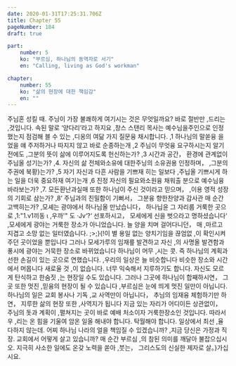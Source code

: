 ```yaml
---
date: 2020-01-31T17:25:31.706Z
title: Chapter 55
pageNumber: 184
draft: true

part:
    number: 5
    ko: "부르심, 하나님의 동역자로 서기"
    en: "Calling, living as God's workman"

chapter:
    number: 55
    ko: "삶의 현장에 대한 책임감"
    en: ""
---
```

주님혼 성킬 때. 주닝이 가장 불쾌하게 여기시는 것은 무엇일까요? 바로 절반만 ,드리는 ,것입니다. 속된 말로 ‘양다리’라고 하지요 ,창스 스탠리 목사는 예수님을주인으로 인정했는지 점검해 블 수 있는 ,디옹의 여닮 가지 질문융 채시합니다. ,1 하나님의 말쏟융 을었을 얘 주저하거나 따지지 않고 바로 순종하는개 ,2 주님이 무엇융 요구하시는지 알기 전에도 ,그분의 뜻이 삶에 이루어지도록 헌신하는가? ,3 시간과 공간， 환경에 관계없이 주님올 성기는가? ,4. 자신의 삶 전체와소유에 대한주닝의 소유권용 인정하며， ,그분의 주권에 북황}는가? ,5 자기 자신과 다흔 사람을 기쁘재 히는 일보다 ,주닙올 기쁘시게 하는 일을 더욱 중요하재 여기는개 ,6 진정 자신의 필요와소원융 채워출 분으로 예수님융 바라보는가? ,7. 모든환난과실매 또한 하나님이 주신 것이라고 믿으며， ,이용 영적 성장의 기회로 삼는가? ,8‘ 주님과의 친밀함이 기뻐서， 그분융 향한찬양과 감사관 매 순간고백히는가? ,모셰는 광야에서 하나님올 만났습니다， 하나닙윤 그 자리룹 거룩한 곳으로 ,1:"1.ν1끼동 ι ,우까'" 도 ·Jv‘?‘
선포하시고， 모세에게 신을 벗으라고 명하셨습니다‘ ,모세에게 광야는 거룩한 장소가 아니었습니다. 늘 양을 치며 걸어다니던， 매 ,마르고 지겹고 소망 없는 일터였습니다. ;>;}{!이 별 용일 없는 양치기임을 끊엄없 ,이 확인시켜 주던 곳이었을 뿐입니다 그러나 모세가루의 임재릎 발견하고 자신 ,의 사명올 발견함과 풍시에 광야는 거묵한 장소로 바뀌었습니다 하나님이 머무 ,시는 콧. 즉 하나님의 계획과 선한 손길이 있는 곳으로 연했습니다. ,우리의 일상은 늘 비슷합니다 비슷한 장소와 시간에서 머몹니다 새로울 것 ,이 없습니다. 너무 익숙해서 지루하기도 합니다. 자신도 모르게 탄식하고 한숨짓 ,는 현장일 수도 있습니다. 그러나 그곳에 하나님이 합째하시연， 그곳 또한 멋진 ,믿융의 현장이 될 수 있습니다 ,부르심은 눈에 띄게 멋진 일만이 아닙니다. 하나님의 일은 교회 봉사나 기독 ,교 사역만이 아닙니다， 추님의 임재융 체험하기만 하연， 지루한 삶의 현장 또한 ,사역지가 됩니다 지금 있는 자리가 어디이든 상관없이， 주님의 돗과 계획이 ,펼쳐지는 곳이 바로 예배 처소이자 거룩한장소인 것입니다. 따라서 우 ,리는 온 힘을 기울여 암온 일올 해내야 합니다. 탁월해야 합니다. 일상에서 최선 ,율 다하지 않는데. 어찌 하나님 나라의 얼을 책임질 수 있겠습니까? ,지금 당신은 가정과 직장. 교회에서 어떻게 살고 있습니까? 매 순간 부르심 ,의 참된 의미를 깨달아 불잡으십시오. 지극히 사소한 일에도 온갖 노력을 쏟아 ,붓는， 그리스도의 신실한 제자로 살。}가십시요.
